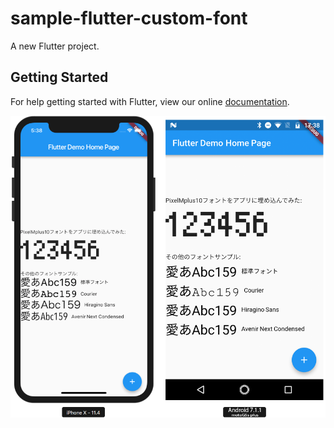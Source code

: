 # sample-flutter-custom-font

A new Flutter project.

## Getting Started

For help getting started with Flutter, view our online
[documentation](https://flutter.io/).

![](doc/screenshot.png)